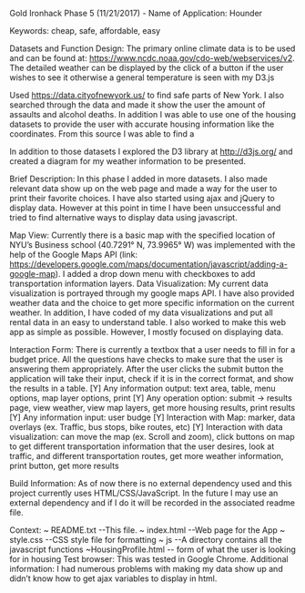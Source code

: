 Gold Ironhack Phase 5 (11/21/2017) -
Name of Application: Hounder

Keywords: cheap, safe, affordable, easy

Datasets and Function Design:
The primary online climate data is to be used and can be found at: https://www.ncdc.noaa.gov/cdo-web/webservices/v2. The detailed weather can be displayed by the click of a button if the user wishes to see it otherwise a general temperature is seen with my D3.js

Used https://data.cityofnewyork.us/ to find safe parts of New York. I also searched through the data and made it show the user the amount of assaults and alcohol deaths. In addition I was able to use one of the housing datasets to provide the user with accurate housing information like the coordinates. From this source I was able to find a

In addition to those datasets I explored the D3 library at http://d3js.org/ and created a diagram for my weather information to be presented.


Brief Description:
In this phase I added in more datasets. I also made relevant data show up on the web page and made a way for the user to print their favorite choices. I have also started using ajax and jQuery to display data. However at this point in time I have been unsuccessful and tried to find alternative ways to display data using javascript.

Map View:
Currently there is a basic map with the specified location of NYU’s Business school (40.7291° N, 73.9965° W) was implemented with the help of the Google Maps API (link: https://developers.google.com/maps/documentation/javascript/adding-a-google-map). I added a drop down menu with checkboxes to add transportation information layers.
Data Visualization:
My current data visualization is portrayed through my google maps API. I have also provided weather data and the choice to get more specific information on the current weather. In addition, I have coded of my data visualizations and put all rental data in an easy to understand table. I also worked to make this web app as simple as possible. However, I mostly focused on displaying data.

Interaction Form:
There is currently a textbox that a user needs to fill in for a budget price. All the questions have checks to make sure that the user is answering them appropriately. After the user clicks the submit button the application will take their input, check if it is in the correct format, and show the results in a table. 
[Y] Any information output: text area, table, menu options, map layer options, print
[Y] Any operation option: submit → results page, view weather, view map layers, get more housing results, print results
[Y] Any information input: user budge 
[Y] Interaction with Map: marker, data overlays (ex. Traffic, bus stops, bike routes, etc)
[Y] Interaction with data visualization: can move the map (ex. Scroll and zoom), click buttons on map to get different transportation information that the user desires, look at traffic, and different transportation routes, get more weather information, print button, get more results

Build Information:
As of now there is no external dependency used and this project currently uses HTML/CSS/JavaScript. In the future I may use an external dependency and if I do it will be recorded in the associated readme file.

Context:
~ README.txt --This file.
~ index.html --Web page for the App
~ style.css --CSS style file for formatting
~ js --A directory contains all the javascript functions
~HousingProfile.html -- form of what the user is looking for in housing
Test browser:
This was tested in Google Chrome.
Additional information:
I had numerous problems with making my data show up and didn’t know how to get ajax variables to display in html.

